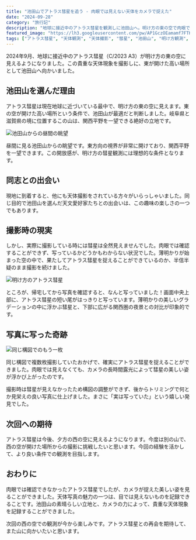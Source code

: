 ```yaml
---
title: "池田山でアトラス彗星を追う - 肉眼では見えない天体をカメラで捉えた"
date: "2024-09-28"
category: "旅行記"
description: "地球に接近中のアトラス彗星を観測しに池田山へ。明け方の東の空で肉眼では確認できませんでしたが、カメラには美しい彗星の姿が写っていました。"
featured_image: "https://lh3.googleusercontent.com/pw/AP1GczOEamamf7FTK0o23OBDyNJepAV3lw9VCpmDY3neIS8qt7zL98mFBzGSHmKWbtbiuHYVDqa-P86GT3qjFK-3nixMNBaYrX6Ehv-AZjul2VRjvHLLBT_o=s1000-no-gm?authuser=0"
tags: ["アトラス彗星", "天体観測", "天体撮影", "彗星", "池田山", "明け方観測", "C/2023 A3", "長時間露光"]
---
```


<!-- 元のGoogle Photosリンク: https://photos.app.goo.gl/PX2F5Q1NkzyUYQJh6 -->

2024年9月、地球に接近中のアトラス彗星（C/2023 A3）が明け方の東の空に見えるようになりました。この貴重な天体現象を撮影しに、東が開けた高い場所として池田山へ向かいました。

## 池田山を選んだ理由

アトラス彗星は現在地球に近づいている最中で、明け方の東の空に見えます。東の空が開けた高い場所という条件で、池田山が最適だと判断しました。岐阜県と滋賀県の境に位置するこの山は、関西平野を一望できる絶好の立地です。

![池田山からの昼間の眺望](https://lh3.googleusercontent.com/pw/AP1GczPLtbxvrDsT3gc20SZgGqaUc3gIir6yCdS988CLa_TLofHynPWYYi8VeLxJP3UbqQMS3mqh_SX5SVkQMciBUIfQnRSWGww0YwsTBF-is8WeSpnBweV9Dc0_xc5XOCnbmJwFQwlCZdwhu46IoXD-VMH9tg=s1000-no-gm?authuser=0)

昼間に見る池田山からの眺望です。東方向の視界が非常に開けており、関西平野を一望できます。この開放感が、明け方の彗星観測には理想的な条件となります。

## 同志との出会い

現地に到着すると、他にも天体撮影をされている方々がいらっしゃいました。同じ目的で池田山を選んだ天文愛好家たちとの出会いは、この趣味の楽しさの一つでもあります。

## 撮影時の現実

しかし、実際に撮影している時には彗星は全然見えませんでした。肉眼では確認することができず、写っているかどうかもわからない状況でした。薄明かりが始まった空の中で、果たしてアトラス彗星を捉えることができているのか、半信半疑のまま撮影を続けました。

![明け方のアトラス彗星](https://lh3.googleusercontent.com/pw/AP1GczOEamamf7FTK0o23OBDyNJepAV3lw9VCpmDY3neIS8qt7zL98mFBzGSHmKWbtbiuHYVDqa-P86GT3qjFK-3nixMNBaYrX6Ehv-AZjul2VRjvHLLBT_o=s1000-no-gm?authuser=0)

ところが、帰宅してから写真を確認すると、なんと写っていました！画面中央上部に、アトラス彗星の短い尾がはっきりと写っています。薄明かりの美しいグラデーションの中に浮かぶ彗星と、下部に広がる関西圏の夜景との対比が印象的です。

## 写真に写った奇跡

![同じ構図でのもう一枚](https://lh3.googleusercontent.com/pw/AP1GczM_WvKEtTEPjBBl7xzLbaDz40hJ3VI2VuKIfDXC1knLQOtd1BReF5utWu2NGXoSl_dALKiMaje-4W63yrb0sp5Oj_7FPyXajvERzFvXE16Y9sNB4UbnH40RVsrUWvNO1Fpk5nlLqeHhA9WNFEtKpIlOFg=s1000-no-gm?authuser=0)

同じ構図で複数枚撮影していたおかげで、確実にアトラス彗星を捉えることができました。肉眼では見えなくても、カメラの長時間露光によって彗星の美しい姿が浮かび上がったのです。

撮影時は彗星が見えなかったため構図の調整ができず、後からトリミングで何とか見栄えの良い写真に仕上げました。まさに「実は写っていた」という嬉しい発見でした。

## 次回への期待

アトラス彗星は今後、夕方の西の空に見えるようになります。今度は別の山で、西の空が開けた場所からの撮影に挑戦したいと思います。今回の経験を活かして、より良い条件での観測を目指します。

## おわりに

肉眼では確認できなかったアトラス彗星でしたが、カメラが捉えた美しい姿を見ることができました。天体写真の魅力の一つは、目では見えないものを記録できることです。池田山の素晴らしい立地と、カメラの力によって、貴重な天体現象を記録することができました。

次回の西の空での観測が今から楽しみです。アトラス彗星との再会を期待して、また山に向かいたいと思います。